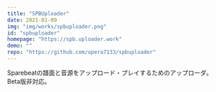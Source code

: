 ```yaml
---
title: "SPBUploader"
date: 2021-01-09 
img: "img/works/spbuploader.png"
id: "spbuploader"
homepage: "https://spb.uploader.work"
demo: ""
repo: "https://github.com/opera7133/spbuploader"
---
```

Sparebeatの譜面と音源をアップロード・プレイするためのアップローダ。
Beta版非対応。